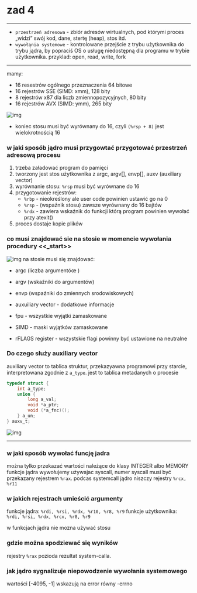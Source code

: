 # zad 4

---

* `przestrzeń adresowa` - zbiór adresów wirtualnych, pod którymi proces „widzi” swój kod, dane, stertę (heap), stos itd.
* `wywołąnia systemowe` - kontrolowane przejście z trybu użytkownika do trybu jądra, by popraciś OS o usługę niedostępną dla programu w trybie użytkownika. przyklad: open, read, write, fork

---
mamy:
* 16 resestrów ogólnego przeznaczenia 64 bitowe
* 16 rejestrów SSE (SIMD: xmm), 128 bity
* 8 rejestrów x87 dla liczb zmiennopozycyjnych, 80 bity
* 16 rejestrów AVX (SIMD: ymm), 265 bity

![img](/stack_frame.png)

* koniec stosu musi być wyrównany do 16, czyli `(%rsp + 8)` jest wielokrotnością 16

### w jaki sposób jądro musi przygowtać przygotować przestrzeń adresową procesu

1. trzeba załadować program do pamięci
2. tworzony jest stos użytkownika z argc, argv[], envp[], auxv (auxiliary vector)
3. wyrównanie stosu: `%rsp` musi być wyrównane do 16
4. przygotowanie rejestrów:
    * `%rbp` - nieokreślony ale user code powinien ustawić go na 0
    * `%rsp` - (wspaźnik stosu) zawsze wyrównany do 16 bajtów
    * `%rdx` - zawiera wskaźnik do funkcji którą program powinien wywołać przy atexit()
5. proces dostaje kopie plików 


### co musi znajdować sie na stosie w momencie wywołania procedury \<\<_start>>

![img](/initial_process_stack.png)
na stosie musi się znajdować:
* argc (liczba argumentóœ )
* argv (wskaźniki do argumentów)
* envp (wspaźniki do zmiennych srodowiskowych)
* auxuiliary vector - dodatkowe informacje 


* fpu - wszystkie wyjątki zamaskowane
* SIMD - maski wyjątków zamaskowane
* rFLAGS register - wszystskie flagi powinny być ustawione na neutralne


### Do czego służy auxiliary vector
auxiliary vector to tablica struktur, przekazyawna programowi przy starcie, interpretowana zgodnie z `a_type`. jest to tablica metadanych o procesie

``` c
typedef struct {
    int a_type;
    union {
        long a_val;
        void *a_ptr;
        void (*a_fnc)();
    } a_un;
} auxv_t;
```

![img](/aux_vec_types.png)

---

### w jaki sposób wywołać funcję jadra
można tylko przekazać wartości należące do klasy INTEGER albo MEMORY
funkcje jądra wywołujemy używajac syscall, numer syscall musi być przekazany rejestrem `%rax`.
podcas systemcall jądro niszczy rejestry `%rcx, %r11`

### w jakich rejestrach umieścić argumenty
funkcje jądra:       `%rdi, %rsi, %rdx, %r10, %r8, %r9`
funkcje użytkownika: `%rdi, %rsi, %rdx, %rcx, %r8, %r9`

w funkcjach jądra nie mozna używać stosu

### gdzie można spodziewać się wyników
rejestry `%rax` pozioda rezultat system-calla. 

### jak jądro sygnalizuje niepowodzenie wywołania systemowego
wartości [-4095, -1] wskazują na error równy -errno